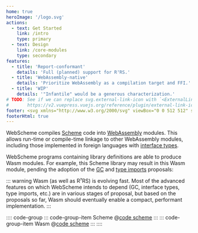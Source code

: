 ```yaml
---
home: true
heroImage: '/logo.svg'
actions:
  - text: Get Started
    link: /intro
    type: primary
  - text: Design
    link: /core-modules
    type: secondary
features:
  - title: 'Report-conformant'
    details: 'Full (planned) support for R⁷RS.'
  - title: 'WebAssembly-native'
    details: 'Prioritize WebAssembly as a compilation target and FFI.'
  - title: 'WIP'
    details: '"Infantile" would be a generous characterization.'
# TODO: See if we can replace svg.external-link-icon with `<ExternalLinkIcon />`
#       https://v2.vuepress.vuejs.org/reference/plugin/external-link-icon.html#components
footer: <svg xmlns="http://www.w3.org/2000/svg" viewBox="0 0 512 512" style="height:1em;position:relative;top:.125em;margin-right:.5em"><path fill="var(--c-text)" d="M0 128C0 92.65 28.65 64 64 64H448C483.3 64 512 92.65 512 128V384C512 419.3 483.3 448 448 448H64C28.65 448 0 419.3 0 384V128zM48 128V150.1L220.5 291.7C241.1 308.7 270.9 308.7 291.5 291.7L464 150.1V127.1C464 119.2 456.8 111.1 448 111.1H64C55.16 111.1 48 119.2 48 127.1L48 128zM48 212.2V384C48 392.8 55.16 400 64 400H448C456.8 400 464 392.8 464 384V212.2L322 328.8C283.6 360.3 228.4 360.3 189.1 328.8L48 212.2z"/></svg>Join the <a href="https://groups.google.com/a/web-scheme.org/g/dev" target="_blank">developer mailing list <span><svg class="external-link-icon" xmlns="http://www.w3.org/2000/svg" aria-hidden="true" focusable="false" x="0px" y="0px" viewBox="0 0 100 100" width="15" height="15"><path fill="currentColor" d="M18.8,85.1h56l0,0c2.2,0,4-1.8,4-4v-32h-8v28h-48v-48h28v-8h-32l0,0c-2.2,0-4,1.8-4,4v56C14.8,83.3,16.6,85.1,18.8,85.1z"></path><polygon fill="currentColor" points="45.7,48.7 51.3,54.3 77.2,28.5 77.2,37.2 85.2,37.2 85.2,14.9 62.8,14.9 62.8,22.9 71.5,22.9"></polygon></svg><span class="external-link-icon-sr-only">open in new window</span></span></a>.
footerHtml: true
---
```


WebScheme compiles [Scheme] code into [WebAssembly] modules.
This allows run-time or compile-time linkage to other WebAssembly modules,
including those implemented in foreign languages with [interface types].

WebScheme programs containing library definitions are able to produce Wasm modules.
For example, this Scheme library may result in this Wasm module,
pending the adoption of the [GC] and [type imports] proposals:

::: warning
Wasm (as well as R⁷RS) is evolving fast.
Most of the advanced features on which WebScheme intends to depend
(GC, interface types, type imports, etc.)
are in various stages of proposal,
but based on the proposals so far,
Wasm should eventually enable a compact, performant implementation.
:::

:::: code-group
::: code-group-item Scheme
@[code scheme](examples/front.scm)
:::
::: code-group-item Wasm
@[code scheme](examples/front.wat)
:::
::::

[Scheme]: /r7rs-small.pdf
[WebAssembly]: https://webassembly.org
[interface types]: https://github.com/WebAssembly/interface-types/blob/main/proposals/interface-types/Explainer.md
[GC]: https://github.com/WebAssembly/gc/tree/main/proposals/gc/Overview.md
[type imports]: https://github.com/WebAssembly/proposal-type-imports/blob/master/proposals/type-imports/Overview.md
